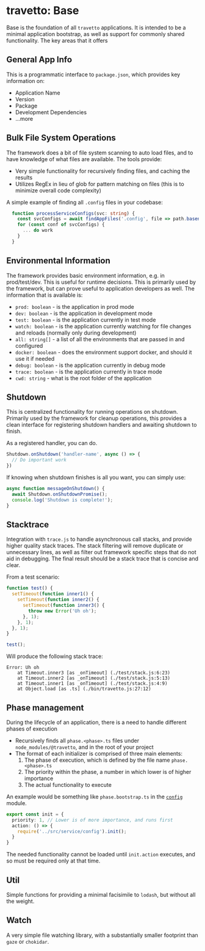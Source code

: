 travetto: Base
===

Base is the foundation of all `travetto` applications.  It is intended to be a minimal application bootstrap, as well as support
for commonly shared functionality. The key areas that it offers

## General App Info
This is a programmatic interface to `package.json`, which provides key information on:
* Application Name
* Version
* Package
* Development Dependencies
* ...more

## Bulk File System Operations
The framework does a bit of file system scanning to auto load files, and to have knowledge of what files are
available. The tools provide:
* Very simple functionality for recursively finding files, and caching the results
* Utilizes RegEx in lieu of glob for pattern matching on files (this is to minimize overall code complexity)

A simple example of finding all `.config` files in your codebase:

```typescript
  function processServiceConfigs(svc: string) {
    const svcConfigs = await findAppFiles('.config', file => path.basename(file).startsWith(`${svc}.`));
    for (const conf of svcConfigs) {
      ... do work
    }
  }
```

## Environmental Information
The framework provides basic environment information, e.g. in prod/test/dev.  This is useful for runtime decisions.  This is primarily used
by the framework, but can prove useful to application developers as well. The information that is available is:
* `prod: boolean` - is the application in prod mode 
* `dev: boolean` - is the application in development mode
* `test: boolean` - is the application currently in test mode
* `watch: boolean` - is the application currently watching for file changes and reloads (normally only during development)
* `all: string[]` - a list of all the environments that are passed in and configured
* `docker: boolean` - does the environment support docker, and should it use it if needed
* `debug: boolean` - is the application currently in debug mode
* `trace: boolean` - is the application currently in trace mode
* `cwd: string` - what is the root folder of the application

## Shutdown
This is centralized functionality for running operations on shutdown.  Primarily used by the framework for cleanup operations, this provides a clean interface for registering shutdown handlers and awaiting shutdown to finish.

As a registered handler, you can do.

```typescript
Shutdown.onShutdown('handler-name', async () => {
  // Do important work
})
```

If knowing when shutdown finishes is all you want, you can simply use:

```typescript
async function messageOnShutdown() {
  await Shutdown.onShutdownPromise();
  console.log('Shutdown is complete!');
}
```

## Stacktrace 
Integration with `trace.js` to handle asynchronous call stacks, and provide higher quality stack traces.  The stack filtering will remove duplicate or unnecessary lines, as well as filter out framework specific steps that do not aid in debugging.  The final result should be a stack trace that is concise and clear.

From a test scenario:
```typescript
function test() {
  setTimeout(function inner1() {
    setTimeout(function inner2() {
      setTimeout(function inner3() {
        throw new Error('Uh oh');
      }, 1);
    }, 1);
  }, 1);
}

test();
```

Will produce the following stack trace:

```
Error: Uh oh
    at Timeout.inner3 [as _onTimeout] (./test/stack.js:6:23)
    at Timeout.inner2 [as _onTimeout] (./test/stack.js:5:13)
    at Timeout.inner1 [as _onTimeout] (./test/stack.js:4:9)
    at Object.load [as .ts] (./bin/travetto.js:27:12)
```


## Phase management
During the lifecycle of an application, there is a need to handle different phases of execution
  * Recursively finds all `phase.<phase>.ts` files under `node_modules/@travetto`, and in the root of your project
  * The format of each initializer is comprised of three main elements:
    1. The phase of execution, which is defined by the file name `phase.<phase>.ts`
    2. The priority within the phase, a number in which lower is of higher importance
    3. The actual functionality to execute

An example would be something like `phase.bootstrap.ts` in the [`config`](https://github.com/travetto/config) module.  

```typescript
export const init = {
  priority: 1, // Lower is of more importance, and runs first
  action: () => {
    require('../src/service/config').init();
  }
}
```

The needed functionality cannot be loaded until `init.action` executes, and so must be required only at that time.

## Util 
Simple functions for providing a minimal facisimile to `lodash`, but without all the weight.

## Watch
A very simple file watching library, with a substantially smaller footprint than `gaze` or `chokidar`.  

